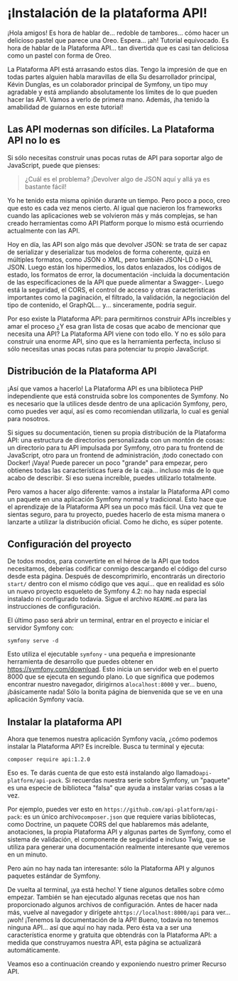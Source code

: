 # ¡Instalación de la plataforma API!

¡Hola amigos! Es hora de hablar de... redoble de tambores... cómo hacer un delicioso pastel que parece una Oreo. Espera... ¡ah! Tutorial equivocado. Es hora de hablar de la Plataforma API... tan divertida que es casi tan deliciosa como un pastel con forma de Oreo.

La Plataforma API está arrasando estos días. Tengo la impresión de que en todas partes alguien habla maravillas de ella Su desarrollador principal, Kévin Dunglas, es un colaborador principal de Symfony, un tipo muy agradable y está ampliando absolutamente los límites de lo que pueden hacer las API. Vamos a verlo de primera mano. Además, ¡ha tenido la amabilidad de guiarnos en este tutorial!

## Las API modernas son difíciles. La Plataforma API no lo es

Si sólo necesitas construir unas pocas rutas de API para soportar algo de JavaScript, puede que pienses:

> ¿Cuál es el problema? ¡Devolver algo de JSON aquí y allá ya es bastante fácil!

Yo he tenido esta misma opinión durante un tiempo. Pero poco a poco, creo que esto es cada vez menos cierto. Al igual que nacieron los frameworks cuando las aplicaciones web se volvieron más y más complejas, se han creado herramientas como API Platform porque lo mismo está ocurriendo actualmente con las API.

Hoy en día, las API son algo más que devolver JSON: se trata de ser capaz de serializar y deserializar tus modelos de forma coherente, quizá en múltiples formatos, como JSON o XML, pero también JSON-LD o HAL JSON. Luego están los hipermedios, los datos enlazados, los códigos de estado, los formatos de error, la documentación -incluida la documentación de las especificaciones de la API que puede alimentar a Swagger-. Luego está la seguridad, el CORS, el control de acceso y otras características importantes como la paginación, el filtrado, la validación, la negociación del tipo de contenido, el GraphQL... y... sinceramente, podría seguir.

Por eso existe la Plataforma API: para permitirnos construir APIs increíbles y amar el proceso ¿Y esa gran lista de cosas que acabo de mencionar que necesita una API? La Plataforma API viene con todo ello. Y no es sólo para construir una enorme API, sino que es la herramienta perfecta, incluso si sólo necesitas unas pocas rutas para potenciar tu propio JavaScript.

## Distribución de la Plataforma API

¡Así que vamos a hacerlo! La Plataforma API es una biblioteca PHP independiente que está construida sobre los componentes de Symfony. No es necesario que la utilices desde dentro de una aplicación Symfony, pero, como puedes ver aquí, así es como recomiendan utilizarla, lo cual es genial para nosotros.

Si sigues su documentación, tienen su propia distribución de la Plataforma API: una estructura de directorios personalizada con un montón de cosas: un directorio para tu API impulsada por Symfony, otro para tu frontend de JavaScript, otro para un frontend de administración, ¡todo conectado con Docker! ¡Vaya! Puede parecer un poco "grande" para empezar, pero obtienes todas las características fuera de la caja... incluso más de lo que acabo de describir. Si eso suena increíble, puedes utilizarlo totalmente.

Pero vamos a hacer algo diferente: vamos a instalar la Plataforma API como un paquete en una aplicación Symfony normal y tradicional. Esto hace que el aprendizaje de la Plataforma API sea un poco más fácil. Una vez que te sientas seguro, para tu proyecto, puedes hacerlo de esta misma manera o lanzarte a utilizar la distribución oficial. Como he dicho, es súper potente.

## Configuración del proyecto

De todos modos, para convertirte en el héroe de la API que todos necesitamos, deberías codificar conmigo descargando el código del curso desde esta página. Después de descomprimirlo, encontrarás un directorio `start/` dentro con el mismo código que ves aquí... que en realidad es sólo un nuevo proyecto esqueleto de Symfony 4.2: no hay nada especial instalado ni configurado todavía. Sigue el archivo `README.md` para las instrucciones de configuración.

El último paso será abrir un terminal, entrar en el proyecto e iniciar el servidor Symfony con:

```terminal
symfony serve -d
```

Esto utiliza el ejecutable `symfony` - una pequeña e impresionante herramienta de desarrollo que puedes obtener en https://symfony.com/download. Esto inicia un servidor web en el puerto 8000 que se ejecuta en segundo plano. Lo que significa que podemos encontrar nuestro navegador, dirigirnos a`localhost:8000` y ver... bueno, ¡básicamente nada! Sólo la bonita página de bienvenida que se ve en una aplicación Symfony vacía.

## Instalar la plataforma API

Ahora que tenemos nuestra aplicación Symfony vacía, ¿cómo podemos instalar la Plataforma API? Es increíble. Busca tu terminal y ejecuta:

```terminal
composer require api:1.2.0
```

Eso es. Te darás cuenta de que esto está instalando algo llamado`api-platform/api-pack`. Si recuerdas nuestra serie sobre Symfony, un "paquete" es una especie de biblioteca "falsa" que ayuda a instalar varias cosas a la vez.

Por ejemplo, puedes ver esto en `https://github.com/api-platform/api-pack`: es un único archivo`composer.json` que requiere varias bibliotecas, como Doctrine, un paquete CORS del que hablaremos más adelante, anotaciones, la propia Plataforma API y algunas partes de Symfony, como el sistema de validación, el componente de seguridad e incluso Twig, que se utiliza para generar una documentación realmente interesante que veremos en un minuto.

Pero aún no hay nada tan interesante: sólo la Plataforma API y algunos paquetes estándar de Symfony.

De vuelta al terminal, ¡ya está hecho! Y tiene algunos detalles sobre cómo empezar. También se han ejecutado algunas recetas que nos han proporcionado algunos archivos de configuración. Antes de hacer nada más, vuelve al navegador y dirígete a`https://localhost:8000/api` para ver... ¡woh! ¡Tenemos la documentación de la API! Bueno, todavía no tenemos ninguna API... así que aquí no hay nada. Pero ésta va a ser una característica enorme y gratuita que obtendrás con la Plataforma API: a medida que construyamos nuestra API, esta página se actualizará automáticamente.

Veamos eso a continuación creando y exponiendo nuestro primer Recurso API.
